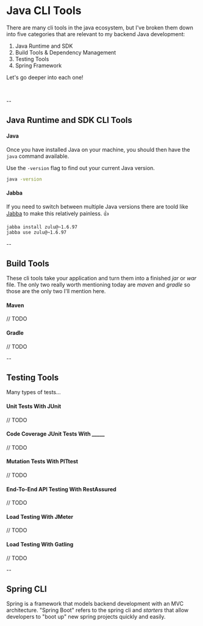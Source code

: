 # Java CLI Tools

There are many cli tools in the java ecosystem, but I've broken them down into five categories that are relevant to my backend Java development:

1) Java Runtime and SDK
2) Build Tools & Dependency Management
4) Testing Tools
5) Spring Framework

Let's go deeper into each one!

<br/>

--

## Java Runtime and SDK CLI Tools

#### Java
Once you have installed Java on your machine, you should then have the `java` command available.

Use the `-version` flag to find out your current Java version.
```bash
java -version
```

#### Jabba
If you need to switch between multiple Java versions there are toold like [Jabba](https://github.com/shyiko/jabba) to make this relatively painless. 👍
```bash
jabba install zulu@~1.6.97
jabba use zulu@~1.6.97
```

--

## Build Tools

These cli tools take your application and turn them into a finished _jar_ or _war_ file. The only two really worth mentioning today are _maven_ and _gradle_ so those are the only two I'll mention here.

#### Maven
// TODO

#### Gradle
// TODO

--

## Testing Tools

Many types of tests...

#### Unit Tests With JUnit
// TODO

#### Code Coverage JUnit Tests With _____
// TODO

#### Mutation Tests With PITtest
// TODO

#### End-To-End API Testing With RestAssured
// TODO

#### Load Testing With JMeter
// TODO

#### Load Testing With Gatling
// TODO

--

## Spring CLI

Spring is a framework that models backend development with an MVC architecture. "Spring Boot" refers to the spring cli and _starters_ that allow developers to "boot up" new spring projects quickly and easily.
